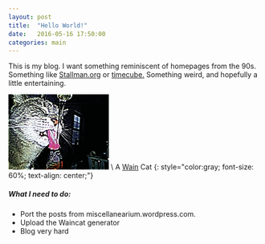```yaml
---
layout: post
title:  "Hello World!"
date:   2016-05-16 17:50:00
categories: main
---
```

This is my blog. I want something reminiscent of homepages from the 90s. Something like [Stallman.org](http://stallman.org) or [timecube.](http://timecube.com) Something weird, and hopefully a little entertaining.

![Rena](https://raw.githubusercontent.com/patmarks/patmarks.github.io/master/images/gif2.gif) \\
A [Wain](https://en.wikipedia.org/wiki/Louis_Wain) Cat
{: style="color:gray; font-size: 60%; text-align: center;"}


##### What I need to do:

* Port the posts from miscellanearium.wordpress.com.
* Upload the Waincat generator
* Blog very hard
